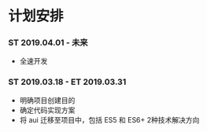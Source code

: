 # 计划安排

### ST 2019.04.01 - 未来

- 全速开发

### ST 2019.03.18 - ET 2019.03.31

- 明确项目创建目的
- 确定代码实现方案
- 将 aui 迁移至项目中，包括 ES5 和 ES6+ 2种技术解决方向
